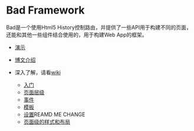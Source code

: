 # Bad Framework

Bad是一个使用Html5 History控制路由，并提供了一些API用于构建不同的页面，还能和其他一些组件结合使用的，用于构建Web App的框架。

+   [演示](http://baddemo.sinaapp.com/)
+   [博文介绍](http://devilalbum.com/?p=813)
+   深入了解，请看[wiki](https://github.com/yun77op/Bad/wiki/_pages)

    +    [入门](/yun77op/Bad/wiki/%E5%85%A5%E9%97%A8)
    +    [页面层级](/yun77op/Bad/wiki/%E9%A1%B5%E9%9D%A2%E5%B1%82%E7%BA%A7)
    +    [事件](/yun77op/Bad/wiki/%E4%BA%8B%E4%BB%B6)
    +    [模板](/yun77op/Bad/wiki/%E6%A8%A1%E6%9D%BF)
    +    [设置](/yun77op/Bad/wiki/%E8%AE%BE%E7%BD%AE)REAMD ME CHANGE
    +    [页面级的样式和布局](/yun77op/Bad/wiki/%E9%A1%B5%E9%9D%A2%E7%BA%A7%E7%9A%84%E6%A0%B7%E5%BC%8F%E5%92%8C%E5%B8%83%E5%B1%80)
